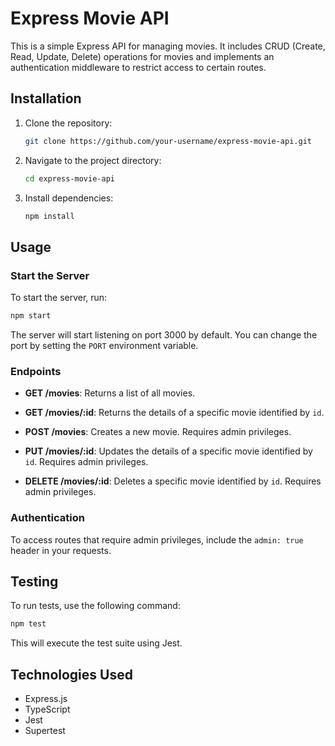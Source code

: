 # Express Movie API

This is a simple Express API for managing movies. It includes CRUD (Create, Read, Update, Delete) operations for movies and implements an authentication middleware to restrict access to certain routes.

## Installation

1. Clone the repository:

    ```bash
    git clone https://github.com/your-username/express-movie-api.git
    ```

2. Navigate to the project directory:

    ```bash
    cd express-movie-api
    ```

3. Install dependencies:

    ```bash
    npm install
    ```

## Usage

### Start the Server

To start the server, run:

```bash
npm start
```

The server will start listening on port 3000 by default. You can change the port by setting the `PORT` environment variable.

### Endpoints

- **GET /movies**: Returns a list of all movies.
  
- **GET /movies/:id**: Returns the details of a specific movie identified by `id`.
  
- **POST /movies**: Creates a new movie. Requires admin privileges.
  
- **PUT /movies/:id**: Updates the details of a specific movie identified by `id`. Requires admin privileges.
  
- **DELETE /movies/:id**: Deletes a specific movie identified by `id`. Requires admin privileges.

### Authentication

To access routes that require admin privileges, include the `admin: true` header in your requests.

## Testing

To run tests, use the following command:

```bash
npm test
```

This will execute the test suite using Jest.

## Technologies Used

- Express.js
- TypeScript
- Jest
- Supertest

